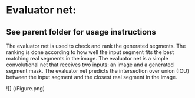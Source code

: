 # Evaluator net:
## See parent folder for usage instructions  
 The evaluator net is used to check and rank the generated segments. The ranking is done according to how well the input segment fits the best matching real segments in the image. The evaluator net is a simple convolutional net that receives two inputs: an image and a generated segment mask. The evaluator net predicts the intersection over union (IOU) between the input segment and the closest real segment in the image. 

![] (/Figure.png)
